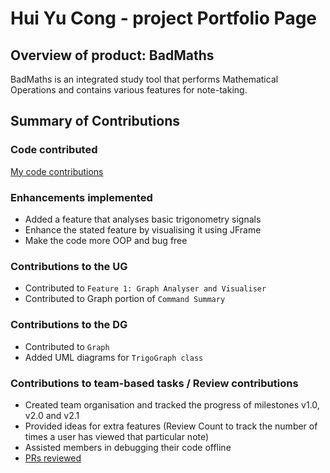 # Hui Yu Cong - project Portfolio Page

## Overview of product: BadMaths

BadMaths is an integrated study tool that performs Mathematical Operations and contains 
various features for note-taking.

## Summary of Contributions

### Code contributed
[My code contributions](https://nus-cs2113-ay2223s2.github.io/tp-dashboard/?search=&sort=groupTitle&sortWithin=title&timeframe=commit&mergegroup=&groupSelect=groupByRepos&breakdown=true&checkedFileTypes=docs~functional-code~test-code~other&since=2023-02-17&tabOpen=true&tabType=authorship&tabAuthor=YC-Michael&tabRepo=AY2223S2-CS2113-F10-2%2Ftp%5Bmaster%5D&authorshipIsMergeGroup=false&authorshipFileTypes=docs~functional-code~test-code~other&authorshipIsBinaryFileTypeChecked=false&authorshipIsIgnoredFilesChecked=false)

### Enhancements implemented

- Added a feature that analyses basic trigonometry signals
- Enhance the stated feature by visualising it using JFrame
- Make the code more OOP and bug free

### Contributions to the UG

- Contributed to `Feature 1: Graph Analyser and Visualiser`
- Contributed to Graph portion of `Command Summary`

### Contributions to the DG

- Contributed to `Graph` 
- Added UML diagrams for `TrigoGraph class`

### Contributions to team-based tasks / Review contributions

- Created team organisation and tracked the progress of milestones v1.0, v2.0 and v2.1
- Provided ideas for extra features (Review Count to track the number of times a user has viewed that particular note)
- Assisted members in debugging their code offline
- [PRs reviewed](https://github.com/AY2223S2-CS2113-F10-2/tp/pulls?q=is%3Apr+reviewed-by%3AYC-Michael)
